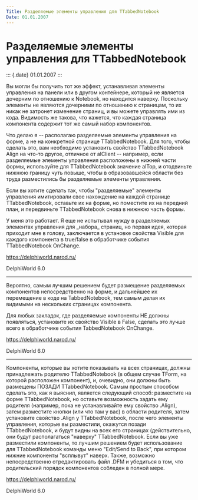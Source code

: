 ```yaml
---
Title: Разделяемые элементы управления для TTabbedNotebook
Date: 01.01.2007
---
```



Разделяемые элементы управления для TTabbedNotebook
===================================================

::: {.date}
01.01.2007
:::

Вы могли бы получить тот же эффект, устанавливая элементы управления на
панели или в другом контейнере, который не является дочерним по
отношению к Notebook, но находится наверху. Поскольку элементы не
являются дочерними по отношению к страницам, то их никак не затронет
изменение страниц, и вы можете управлять ими из кода. Видимость же
такова, что кажется, что каждая страница компонента содержит тот же
самый набор компонентов.

Что делаю я \-- располагаю разделяемые элементы управления на форме, а
не на конкретной странице TTabbedNotebook. Для того, чтобы сделать это,
вам необходимо установить свойство TTabbedNotebook Align на что-то
другое, отличное от alClient \-- например, если разделяемые элементы
управления расположены в нижней части формы, используйте для
TTabbedNotebook значение alTop, и отодвиньте нижнюю границу чуть повыше,
чтобы в образовавшейся области без труда разместились бы разделяемые
элементы управления.

Если вы хотите сделать так, чтобы "разделяемые" элементы управления
имитировали свое нахождение на каждой странице TTabbedNotebook, оставьте
их на форме, но поместите их на передний план, и передвиньте
TTabbedNotebook снова в нижнюю часть формы.

У меня это работает. Я еще не испытывал нужду в разделяемых элементах
управления для \_набора\_ страниц, но первая идея, которая приходит мне
в голову, заключается в установке свойства Visible для каждого
компонента в true/false в обработчике события TTabbedNotebook OnChange.

<https://delphiworld.narod.ru/>

DelphiWorld 6.0

------------------------------------------------------------------------

Вероятно, самым лучшим решением будет размещение разделяемых компонентов
непосредственно на форме, и дальнейшее их перемещение в коде на
TabbedNotebook, тем самым делая их видимыми на нескольких страницах
компонента.

Для любых закладок, где разделяемые компоненты НЕ должны появляться,
установите их свойство Visible в False, сделать это лучше всего в
обработчике события TabbedNotebook OnChange.

<https://delphiworld.narod.ru/>

DelphiWorld 6.0

------------------------------------------------------------------------

Компоненты, которые вы хотите показывать на всех страницах, должны
принадлежать родителю TTabbedNotebook (в общем случае TForm, на которой
расположен компонент), и, очевидно, они должны быть размещены ПОЗАДИ
TTabbedNotebook. Самым простым способом сделать это, как я выяснил,
является следующий способ: разместите на форме TTabbedNotebook, но
оставьте возможность задать ему родителя (например, пока не
устанавливайте ему свойство .Align), затем разместите кнопки (или что
там у вас) в области родителя, затем установите свойство .Align у
TTabbedNotebook, после чего элементы управления, которые вы разместили,
окажутся позади TTabbedNotebook, и будут видны на всех его страницах
(действительно, они будут располагаться "наверху" TTabbedNotebook.
Если вы уже разместили компоненты, то лучшим решением будет
использование для TTabbedNotebook команды меню "Edit/Send to Back",
при котором нижние компоненты "всплывут" наверх. Также, возможно
непосредственно отредактировать файл .DFM и убедиться в том, что
родительский порядок компонентов собледен в полной мере.

<https://delphiworld.narod.ru/>

DelphiWorld 6.0
